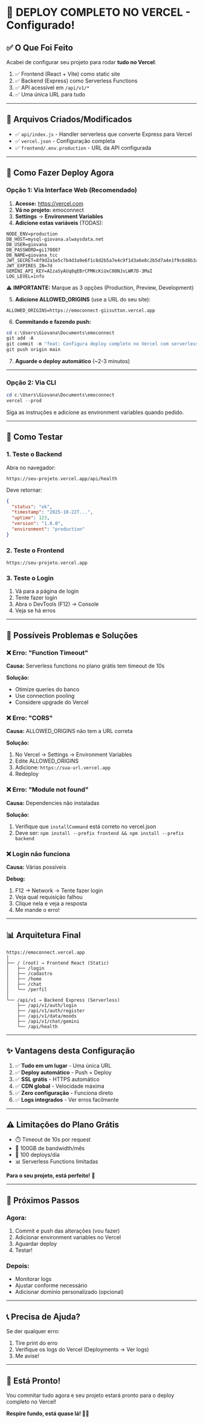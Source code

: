# 🎉 DEPLOY COMPLETO NO VERCEL - Configurado!

## ✅ O Que Foi Feito

Acabei de configurar seu projeto para rodar **tudo no Vercel**:

1. ✅ Frontend (React + Vite) como static site
2. ✅ Backend (Express) como Serverless Functions
3. ✅ API acessível em `/api/v1/*`
4. ✅ Uma única URL para tudo

---

## 📁 Arquivos Criados/Modificados

- ✅ `api/index.js` - Handler serverless que converte Express para Vercel
- ✅ `vercel.json` - Configuração completa
- ✅ `frontend/.env.production` - URL da API configurada

---

## 🚀 Como Fazer Deploy Agora

### Opção 1: Via Interface Web (Recomendado)

1. **Acesse:** https://vercel.com
2. **Vá no projeto:** emoconnect
3. **Settings** → **Environment Variables**
4. **Adicione estas variáveis** (TODAS):

```
NODE_ENV=production
DB_HOST=mysql-giovana.alwaysdata.net
DB_USER=giovana
DB_PASSWORD=gi170807
DB_NAME=giovana_tcc
JWT_SECRET=8f9d2a1e5c7b4d3a9e6f1c8d2b5a7e4c9f1d3a6e8c2b5d7a4e1f9c6d8b3a5e2c7
JWT_EXPIRES_IN=7d
GEMINI_API_KEY=AIzaSyAUq8qEBrCPMKcKiUxC08NJsLWR7D-3MaI
LOG_LEVEL=info
```

⚠️ **IMPORTANTE:** Marque as 3 opções (Production, Preview, Development)

5. **Adicione ALLOWED_ORIGINS** (use a URL do seu site):
```
ALLOWED_ORIGINS=https://emoconnect-giisutton.vercel.app
```

6. **Commitando e fazendo push:**
```powershell
cd c:\Users\Giovana\Documents\emoconnect
git add -A
git commit -m "feat: Configura deploy completo no Vercel com serverless functions"
git push origin main
```

7. **Aguarde o deploy automático** (~2-3 minutos)

---

### Opção 2: Via CLI

```powershell
cd c:\Users\Giovana\Documents\emoconnect
vercel --prod
```

Siga as instruções e adicione as environment variables quando pedido.

---

## 🧪 Como Testar

### 1. Teste o Backend

Abra no navegador:
```
https://seu-projeto.vercel.app/api/health
```

Deve retornar:
```json
{
  "status": "ok",
  "timestamp": "2025-10-22T...",
  "uptime": 123,
  "version": "1.0.0",
  "environment": "production"
}
```

### 2. Teste o Frontend

```
https://seu-projeto.vercel.app
```

### 3. Teste o Login

1. Vá para a página de login
2. Tente fazer login
3. Abra o DevTools (F12) → Console
4. Veja se há erros

---

## 🐛 Possíveis Problemas e Soluções

### ❌ Erro: "Function Timeout"

**Causa:** Serverless functions no plano grátis tem timeout de 10s

**Solução:**
- Otimize queries do banco
- Use connection pooling
- Considere upgrade do Vercel

### ❌ Erro: "CORS"

**Causa:** ALLOWED_ORIGINS não tem a URL correta

**Solução:**
1. No Vercel → Settings → Environment Variables
2. Edite ALLOWED_ORIGINS
3. Adicione: `https://sua-url.vercel.app`
4. Redeploy

### ❌ Erro: "Module not found"

**Causa:** Dependencies não instaladas

**Solução:**
1. Verifique que `installCommand` está correto no vercel.json
2. Deve ser: `npm install --prefix frontend && npm install --prefix backend`

### ❌ Login não funciona

**Causa:** Várias possíveis

**Debug:**
1. F12 → Network → Tente fazer login
2. Veja qual requisição falhou
3. Clique nela e veja a resposta
4. Me mande o erro!

---

## 📊 Arquitetura Final

```
https://emoconnect.vercel.app
│
├── / (root) → Frontend React (Static)
│   ├── /login
│   ├── /cadastro
│   ├── /home
│   ├── /chat
│   └── /perfil
│
└── /api/v1 → Backend Express (Serverless)
    ├── /api/v1/auth/login
    ├── /api/v1/auth/register
    ├── /api/v1/data/moods
    ├── /api/v1/chat/gemini
    └── /api/health
```

---

## ✨ Vantagens desta Configuração

1. ✅ **Tudo em um lugar** - Uma única URL
2. ✅ **Deploy automático** - Push = Deploy
3. ✅ **SSL grátis** - HTTPS automático
4. ✅ **CDN global** - Velocidade máxima
5. ✅ **Zero configuração** - Funciona direto
6. ✅ **Logs integrados** - Ver erros facilmente

---

## ⚠️ Limitações do Plano Grátis

- ⏱️ Timeout de 10s por request
- 💾 100GB de bandwidth/mês
- 🔄 100 deploys/dia
- 📊 Serverless Functions limitadas

**Para o seu projeto, está perfeito!** 🎉

---

## 🔄 Próximos Passos

### Agora:
1. Commit e push das alterações (vou fazer)
2. Adicionar environment variables no Vercel
3. Aguardar deploy
4. Testar!

### Depois:
- Monitorar logs
- Ajustar conforme necessário
- Adicionar domínio personalizado (opcional)

---

## 📞 Precisa de Ajuda?

Se der qualquer erro:
1. Tire print do erro
2. Verifique os logs do Vercel (Deployments → Ver logs)
3. Me avise!

---

## 🎉 Está Pronto!

Vou commitar tudo agora e seu projeto estará pronto para o deploy completo no Vercel!

**Respire fundo, está quase lá! 💚🚀**
